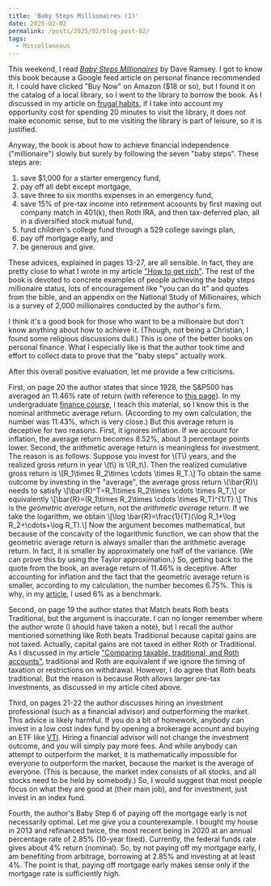 ```yaml
---
title: 'Baby Steps Millionaires (1)'
date: 2025-02-02
permalink: /posts/2025/02/blog-post-02/
tags:
  - Miscellaneous
---
```


This weekend, I read [_Baby Steps Millionaires_](https://www.amazon.com/Baby-Steps-Millionaires-Extraordinary-Wealth/dp/1942121598) by Dave Ramsey. I got to know this book because a Google feed article on personal finance recommended it. I could have clicked "Buy Now" on Amazon ($18 or so), but I found it on the catalog of a local library, so I went to the library to borrow the book. As I discussed in my article on [frugal habits](https://alexisakira.github.io/posts/2025/01/blog-post-12/), if I take into account my opportunity cost for spending 20 minutes to visit the library, it does not make economic sense, but to me visiting the library is part of leisure, so it is justified.

Anyway, the book is about how to achieve financial independence ("millionaire") slowly but surely by following the seven "baby steps". These steps are:

1. save $1,000 for a starter emergency fund,
1. pay off all debt except mortgage,
1. save three to six months expenses in an emergency fund,
1. save 15% of pre-tax income into retirement accounts by first maxing out company match in 401(k), then Roth IRA, and then tax-deferred plan, all in a diversified stock mutual fund,
1. fund children's college fund through a 529 college savings plan,
1. pay off mortgage early, and
1. be generous and give.

These advices, explained in pages 13-27, are all sensible. In fact, they are pretty close to what I wrote in my article ["How to get rich"](https://alexisakira.github.io/misc/rich). The rest of the book is devoted to concrete examples of people achieving the baby steps millionaire status, lots of encouragement like "you can do it" and quotes from the bible, and an appendix on the National Study of Millionaires, which is a survey of 2,000 millionaires conducted by the author's firm.

I think it's a good book for those who want to be a millionaire but don't know anything about how to achieve it. (Though, not being a Christian, I found some religious discussions dull.) This is one of the better books on personal finance. What I especially like is that the author took time and effort to collect data to prove that the "baby steps" actually work.

After this overall positive evaluation, let me provide a few criticisms.

First, on page 20 the author states that since 1928, the S&P500 has averaged an 11.46% rate of return (with reference to [this page](https://pages.stern.nyu.edu/~adamodar/?New_Home?Page/datafile/histretSP.html)). In my undergraduate [finance course](https://alexisakira.github.io/teaching/advanced-financial-markets), I teach this material, so I know this is the nominal arithmetic average return. (According to my own calculation, the number was 11.43%, which is very close.) But this average return is deceptive for two reasons. First, it ignores inflation. If we account for inflation, the average return becomes 8.52%, about 3 percentage points lower. Second, the arithmetic average return is meaningless for investment. The reason is as follows. Suppose you invest for \\(T\\) years, and the realized gross return in year \\(t\\) is \\(R_t\\). Then the realized cumulative gross return is
\\[R_1\times R_2\times \cdots \times R_T.\\]
To obtain the same outcome by investing in the "average", the average gross return \\(\bar{R}\\) needs to satisfy
\\[\bar{R}^T=R_1\times R_2\times \cdots \times R_T,\\]
or equivalently
\\[\bar{R}=(R_1\times R_2\times \cdots \times R_T)^{1/T}.\\]
This is the _geometric average_ return, not the _arithmetic average_ return. If we take the logarithm, we obtain
\\[\log \bar{R}=\frac{1}{T}(\log R_1+\log R_2+\cdots+\log R_T).\\]
Now the argument becomes mathematical, but because of the concavity of the logarithmic function, we can show that the geometric average return is always smaller than the arithmetic average return. In fact, it is smaller by approximately one half of the variance. (We can prove this by using the Taylor approximation.) So, getting back to the quote from the book, an average return of 11.46% is deceptive. After accounting for inflation and the fact that the geometric average return is smaller, according to my calculation, the number becomes 6.75%. This is why, in my [article](https://alexisakira.github.io/misc/rich), I used 6% as a benchmark.

Second, on page 19 the author states that Match beats Roth beats Traditional, but the argument is inaccurate. I can no longer remember where the author wrote (I should have taken a note), but I recall the author mentioned something like Roth beats Traditional because capital gains are not taxed. Actually, capital gains are not taxed in either Roth or Traditional. As I discussed in my article ["Comparing taxable, traditional, and Roth accounts"](https://alexisakira.github.io/posts/2024/08/blog-post-18/), traditional and Roth are equivalent if we ignore the timing of taxation or restrictions on withdrawal. However, I do agree that Roth beats traditional. But the reason is because Roth allows larger pre-tax investments, as discussed in my article cited above.

Third, on pages 21-22 the author discusses hiring an investment professional (such as a financial advisor) and outperforming the market. This advice is likely harmful. If you do a bit of homework, anybody can invest in a low cost index fund by opening a brokerage account and buying an ETF like [VTI](https://finance.yahoo.com/quote/VTI/). Hiring a financial advisor will not change the investment outcome, and you will simply pay more fees. And while anybody can attempt to outperform the market, it is mathematically impossible for everyone to outperform the market, because the market is the average of everyone. (This is because, the market index consists of all stocks, and all stocks need to be held by somebody.) So, I would suggest that most people focus on what they are good at (their main job), and for investment, just invest in an index fund.

Fourth, the author's Baby Step 6 of paying off the mortgage early is not necessarily optimal. Let me give you a counterexample. I bought my house in 2013 and refinanced twice, the most recent being in 2020 at an annual percentage rate of 2.85% (10-year fixed). Currently, the federal funds rate gives about 4% return (nominal). So, by not paying off my mortgage early, I am benefiting from arbitrage, borrowing at 2.85% and investing at at least 4%. The point is that, paying off mortgage early makes sense only if the mortgage rate is sufficiently high.